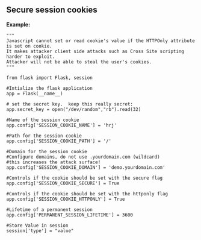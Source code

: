 Secure session cookies
-------

**Example:**


    """
    Javascript cannot set or read cookie's value if the HTTPOnly attribute is set on cookie.
    It makes attacker client side attacks such as Cross Site scripting harder to exploit.
    Attacker will not be able to steal the user's cookies.
	"""

	from flask import Flask, session

	#Intialize the flask application
	app = Flask(__name__)

	# set the secret key.  keep this really secret:
	app.secret_key = open("/dev/random","rb").read(32) 

	#Name of the session cookie
	app.config['SESSION_COOKIE_NAME'] = 'hrj'
	
	#Path for the session cookie
	app.config['SESSION_COOKIE_PATH'] = '/'
	
	#Domain for the session cookie
	#Configure domains, do not use .yourdomain.com (wildcard)
	#this increases the attack surface!
	app.config['SESSION_COOKIE_DOMAIN'] = 'demo.yourdomain.com'
	
	#Controls if the cookie should be set with the secure flag
	app.config['SESSION_COOKIE_SECURE'] = True
	
	#Controls if the cookie should be set with the httponly flag
	app.config['SESSION_COOKIE_HTTPONLY'] = True
	
	#Lifetime of a permanent session
	app.config['PERMANENT_SESSION_LIFETIME'] = 3600

	#Store Value in session
	session['type'] = "value"
